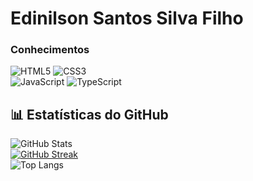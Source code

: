# Edinilson Santos Silva Filho

### Conhecimentos
![HTML5](https://img.shields.io/badge/html5-%23E34F26.svg?style=for-the-badge&logo=html5&logoColor=white) ![CSS3](https://img.shields.io/badge/css3-%231572B6.svg?style=for-the-badge&logo=css3&logoColor=white)<br>
![JavaScript](https://img.shields.io/badge/javascript-%23323330.svg?style=for-the-badge&logo=javascript&logoColor=%23F7DF1E) ![TypeScript](https://img.shields.io/badge/typescript-%23007ACC.svg?style=for-the-badge&logo=typescript&logoColor=white)

## 📊 Estatísticas do GitHub
![GitHub Stats](https://github-readme-stats.vercel.app/api?username=Edinilson1&show_icons=true&theme=transparent)<br>
[![GitHub Streak](https://github-readme-streak-stats.herokuapp.com?user=Edinilson1&theme=transparent)](https://git.io/streak-stats)<br>
![Top Langs](https://github-readme-stats.vercel.app/api/top-langs/?username=Edinilson1&layout=compact&theme=transparent)
